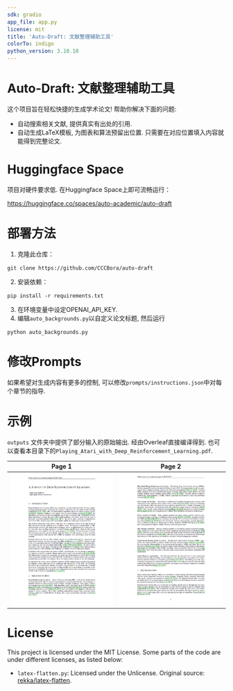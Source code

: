 ```yaml
---
sdk: gradio
app_file: app.py
license: mit
title: 'Auto-Draft: 文献整理辅助工具'
colorTo: indigo
python_version: 3.10.10
---
```



# Auto-Draft: 文献整理辅助工具

这个项目旨在轻松快捷的生成学术论文! 帮助你解决下面的问题:
* 自动搜索相关文献, 提供真实有出处的引用.
* 自动生成LaTeX模板, 为图表和算法预留出位置. 只需要在对应位置填入内容就能得到完整论文. 

# Huggingface Space  
项目对硬件要求低. 在Huggingface Space上即可流畅运行：

https://huggingface.co/spaces/auto-academic/auto-draft

# 部署方法 
1. 克隆此仓库：
```angular2html
git clone https://github.com/CCCBora/auto-draft
```
2. 安装依赖：
```angular2html
pip install -r requirements.txt
```
3. 在环境变量中设定OPENAI_API_KEY. 
4. 编辑`auto_backgrounds.py`以自定义论文标题, 然后运行
```angular2html
python auto_backgrounds.py
```

# 修改Prompts
如果希望对生成内容有更多的控制, 可以修改`prompts/instructions.json`中对每个章节的指导. 

# 示例
`outputs` 文件夹中提供了部分输入的原始输出. 经由Overleaf直接编译得到. 也可以查看本目录下的`Playing_Atari_with_Deep_Reinforcement_Learning.pdf`.

Page 1            |  Page 2
:-------------------------:|:-------------------------:
![](assets/page1.png "Page-1") |  ![](assets/page2.png "Page-2") 

# License
This project is licensed under the MIT License. 
Some parts of the code are under different licenses, as listed below:

* `latex-flatten.py`: Licensed under the Unlicense. Original source: [rekka/latex-flatten](https://github.com/rekka/latex-flatten).
